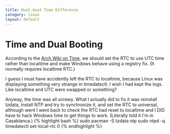 ```yaml
---
title: Dual-boot Time Difference
category: linux
layout: default
---
```


# Time and Dual Booting
According to the [Arch Wiki on Time](https://wiki.archlinux.org/index.php/Time), we should set the RTC to use UTC time rather than localtime and make Windows behave using a registry fix. (It normally requires localtime RTC.)

I guess I must have accidently left the RTC to localtime, because Linux was displaying something very strange in timedatectl. I wish I had kept the logs. Like localtime and UTC were swapped or something?

Anyway, the time was all screwy. What I actually did to fix it was reinstall tzdata, install NTP and try to synchronize it, and set the RTC to universal, although went I went back to check the RTC had reset to localtime and I DID have to hack Windows time to get things to work. (Literally told it I'm in Casablanca.)
{% highlight bash %}
sudo pacman -S tzdata ntp
sudo ntpd -q
timedatectl set-local-rtc 0
{% endhighlight %}
